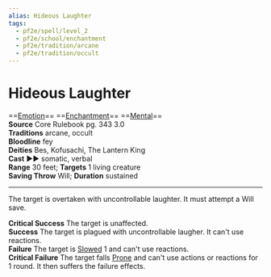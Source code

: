 ```yaml
---
alias: Hideous Laughter
tags:
  - pf2e/spell/level_2
  - pf2e/school/enchantment
  - pf2e/tradition/arcane
  - pf2e/tradition/occult
---
```


# Hideous Laughter

==[Emotion](../../../Traits/Emotion.md)== ==[Enchantment](../../../Traits/Enchantment.md)== ==[Mental](../../../Traits/Mental.md)==  
__Source__ Core Rulebook pg. 343 3.0  
**Traditions** arcane, occult  
**Bloodline** fey  
**Deities** Bes, Kofusachi, The Lantern King  
**Cast** ►► somatic, verbal  
**Range** 30 feet; **Targets** 1 living creature  
**Saving Throw** Will; **Duration** sustained

---

The target is overtaken with uncontrollable laughter. It must attempt a Will save.

**Critical Success** The target is unaffected.  
**Success** The target is plagued with uncontrollable laugher. It can't use reactions.  
**Failure** The target is [Slowed](../../../Conditions/Slowed.md) 1 and can't use reactions.  
**Critical Failure** The target falls [Prone](../../../Conditions/Prone.md) and can't use actions or reactions for 1 round. It then suffers the failure effects.
